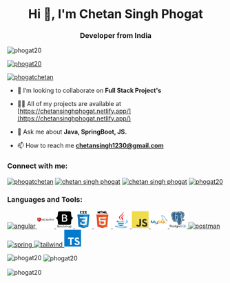 <h1 align="center">Hi 👋, I'm Chetan Singh Phogat</h1>
<h3 align="center">Developer from India</h3>

<p align="left"> <img src="https://komarev.com/ghpvc/?username=phogat20&label=Profile%20views&color=0e75b6&style=flat" alt="phogat20" /> </p>

<p align="left"> <a href="https://github.com/ryo-ma/github-profile-trophy"><img src="https://github-profile-trophy.vercel.app/?username=phogat20" alt="phogat20" /></a> </p>

<p align="left"> <a href="https://twitter.com/phogatchetan" target="blank"><img src="https://img.shields.io/twitter/follow/phogatchetan?logo=twitter&style=for-the-badge" alt="phogatchetan" /></a> </p>




- 👯 I’m looking to collaborate on **Full Stack Project's**

- 👨‍💻 All of my projects are available at [https://chetansinghphogat.netlify.app/](https://chetansinghphogat.netlify.app/)

- 💬 Ask me about **Java, SpringBoot, JS.**

- 📫 How to reach me **chetansingh1230@gmail.com**


<h3 align="left">Connect with me:</h3>
<p align="left">
<a href="https://twitter.com/phogatchetan" target="blank"><img align="center" src="https://raw.githubusercontent.com/rahuldkjain/github-profile-readme-generator/master/src/images/icons/Social/twitter.svg" alt="phogatchetan" height="30" width="40" /></a>
<a href="https://linkedin.com/in/chetan singh phogat" target="blank"><img align="center" src="https://raw.githubusercontent.com/rahuldkjain/github-profile-readme-generator/master/src/images/icons/Social/linked-in-alt.svg" alt="chetan singh phogat" height="30" width="40" /></a>
<a href="https://stackoverflow.com/users/chetan singh phogat" target="blank"><img align="center" src="https://raw.githubusercontent.com/rahuldkjain/github-profile-readme-generator/master/src/images/icons/Social/stack-overflow.svg" alt="chetan singh phogat" height="30" width="40" /></a>
<a href="https://codesandbox.com/phogat20" target="blank"><img align="center" src="https://raw.githubusercontent.com/rahuldkjain/github-profile-readme-generator/master/src/images/icons/Social/codesandbox.svg" alt="phogat20" height="30" width="40" /></a>
</p>

<h3 align="left">Languages and Tools:</h3>
<p align="left"> <a href="https://angular.io" target="_blank" rel="noreferrer"> <img src="https://angular.io/assets/images/logos/angular/angular.svg" alt="angular" width="40" height="40"/> </a> <a href="https://angular.io" target="_blank" rel="noreferrer"> <img src="https://raw.githubusercontent.com/devicons/devicon/master/icons/angularjs/angularjs-original-wordmark.svg" alt="angularjs" width="40" height="40"/> </a> <a href="https://getbootstrap.com" target="_blank" rel="noreferrer"> <img src="https://raw.githubusercontent.com/devicons/devicon/master/icons/bootstrap/bootstrap-plain-wordmark.svg" alt="bootstrap" width="40" height="40"/> </a> <a href="https://www.w3schools.com/css/" target="_blank" rel="noreferrer"> <img src="https://raw.githubusercontent.com/devicons/devicon/master/icons/css3/css3-original-wordmark.svg" alt="css3" width="40" height="40"/> </a> <a href="https://www.w3.org/html/" target="_blank" rel="noreferrer"> <img src="https://raw.githubusercontent.com/devicons/devicon/master/icons/html5/html5-original-wordmark.svg" alt="html5" width="40" height="40"/> </a> <a href="https://www.java.com" target="_blank" rel="noreferrer"> <img src="https://raw.githubusercontent.com/devicons/devicon/master/icons/java/java-original.svg" alt="java" width="40" height="40"/> </a> <a href="https://developer.mozilla.org/en-US/docs/Web/JavaScript" target="_blank" rel="noreferrer"> <img src="https://raw.githubusercontent.com/devicons/devicon/master/icons/javascript/javascript-original.svg" alt="javascript" width="40" height="40"/> </a> <a href="https://www.mysql.com/" target="_blank" rel="noreferrer"> <img src="https://raw.githubusercontent.com/devicons/devicon/master/icons/mysql/mysql-original-wordmark.svg" alt="mysql" width="40" height="40"/> </a> <a href="https://www.postgresql.org" target="_blank" rel="noreferrer"> <img src="https://raw.githubusercontent.com/devicons/devicon/master/icons/postgresql/postgresql-original-wordmark.svg" alt="postgresql" width="40" height="40"/> </a> <a href="https://postman.com" target="_blank" rel="noreferrer"> <img src="https://www.vectorlogo.zone/logos/getpostman/getpostman-icon.svg" alt="postman" width="40" height="40"/> </a> <a href="https://spring.io/" target="_blank" rel="noreferrer"> <img src="https://www.vectorlogo.zone/logos/springio/springio-icon.svg" alt="spring" width="40" height="40"/> </a> <a href="https://tailwindcss.com/" target="_blank" rel="noreferrer"> <img src="https://www.vectorlogo.zone/logos/tailwindcss/tailwindcss-icon.svg" alt="tailwind" width="40" height="40"/> </a> <a href="https://www.typescriptlang.org/" target="_blank" rel="noreferrer"> <img src="https://raw.githubusercontent.com/devicons/devicon/master/icons/typescript/typescript-original.svg" alt="typescript" width="40" height="40"/> </a> </p>

<p><img align="left" src="https://github-readme-stats.vercel.app/api/top-langs?username=phogat20&show_icons=true&locale=en&layout=compact" alt="phogat20" /></p>

<p>&nbsp;<img align="center" src="https://github-readme-stats.vercel.app/api?username=phogat20&show_icons=true&locale=en" alt="phogat20" /></p>

<p><img align="center" src="https://github-readme-streak-stats.herokuapp.com/?user=phogat20&" alt="phogat20" /></p>

